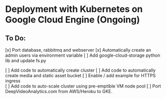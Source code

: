 Deployment with Kubernetes on Google Cloud Engine (Ongoing)
===

## To Do:

[x] Port database, rabbitmq and webserver
[x] Automatically create an admin users via environment variable
[ ] Add google-cloud-storage python lib and update fs.py

[ ] Add code to automatically create cluster
[ ] Add code to automatically create media and static asset bucket
[ ] Enable / add example for HTTPS ingress  
[ ] Add code to auto-scale cluster using pre-emptible VM node pool
[ ] Port DeepVideoAnalytics.com from AWS/Heroku to GKE.